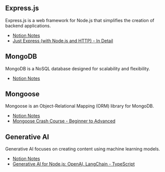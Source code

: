 ## Express.js

Express.js is a web framework for Node.js that simplifies the creation of backend applications.

- [Notion Notes](https://periodic-dinghy-0e5.notion.site/ExpressJs-1df6e431404180159672e25eb3364ec9?pvs=73)
- [Just Express (with Node.js and HTTP) - In Detail](https://www.udemy.com/course/just-express-with-a-bunch-of-node-and-http-in-detail/learn/lecture/39260642?start=0#content)

## MongoDB

MongoDB is a NoSQL database designed for scalability and flexibility.

- [Notion Notes](https://periodic-dinghy-0e5.notion.site/MongoDb-1eb6e43140418097b546ebcf1476c3c8?pvs=73)

## Mongoose

Mongoose is an Object-Relational Mapping (ORM) library for MongoDB.

- [Notion Notes](https://periodic-dinghy-0e5.notion.site/Mongoose-1ec6e431404180e584b2f00c319a3087)
- [Mongoose Crash Course - Beginner to Advanced](https://www.youtube.com/watch?v=DZBGEVgL2eE&t=30s)

## Generative AI

Generative AI focuses on creating content using machine learning models.

- [Notion Notes](https://periodic-dinghy-0e5.notion.site/Generative-AI-1bc6e43140418069aadedbb802fd3f96?pvs=73)
- [Generative AI for Node.js: OpenAI, LangChain - TypeScript](https://www.udemy.com/course/ai-nodejs-openai-chatgpt-langchain-typescript/learn/lecture/42356030?start=225#announcements)
